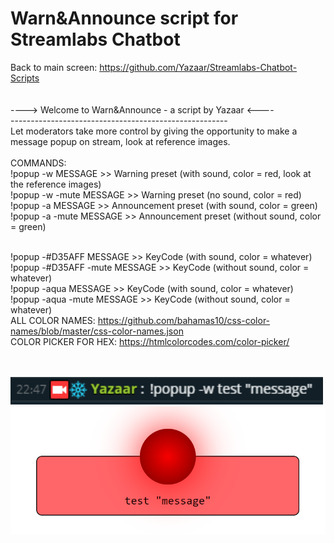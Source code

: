 # Warn&Announce script for Streamlabs Chatbot
Back to main screen: https://github.com/Yazaar/Streamlabs-Chatbot-Scripts <br>
<br><br>
----> Welcome to Warn&Announce - a script by Yazaar  <----<br>
------------------------------------------------------<br>
Let moderators take more control by giving the opportunity to make a message popup on stream, look at reference images.<br><br>
COMMANDS:<br>
!popup -w MESSAGE >> Warning preset (with sound, color = red, look at the reference images)<br>
!popup -w -mute MESSAGE >> Warning preset (no sound, color = red)<br>
!popup -a MESSAGE >> Announcement preset (with sound, color = green)<br>
!popup -a -mute MESSAGE >> Announcement preset (without sound, color = green)<br><br>

!popup -#D35AFF MESSAGE >> KeyCode (with sound, color = whatever)<br>
!popup -#D35AFF -mute MESSAGE >> KeyCode (without sound, color = whatever)<br>
!popup -aqua MESSAGE >> KeyCode (with sound, color = whatever)<br>
!popup -aqua -mute MESSAGE >> KeyCode (without sound, color = whatever)<br>
ALL COLOR NAMES: https://github.com/bahamas10/css-color-names/blob/master/css-color-names.json<br>
COLOR PICKER FOR HEX: https://htmlcolorcodes.com/color-picker/

<br><br>
<img src="https://github.com/Yazaar/Project-Assets/blob/master/Streamlabs%20-%20Warn&Announce/IMG1.PNG?raw=true" alt="Example" width="500">
<img src="https://github.com/Yazaar/Project-Assets/blob/master/Streamlabs%20-%20Warn&Announce/IMG2.PNG?raw=true" alt="Example" width="1000">
